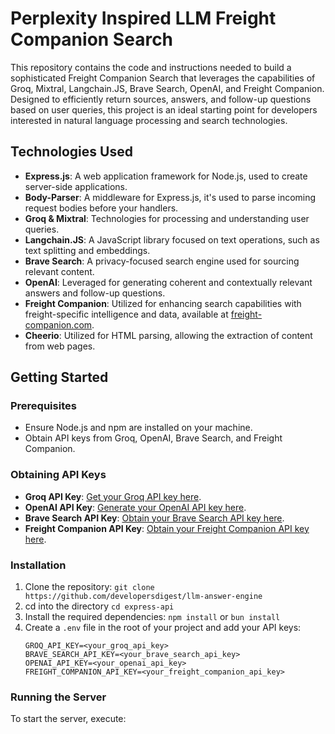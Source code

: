 # Perplexity Inspired LLM Freight Companion Search

This repository contains the code and instructions needed to build a sophisticated Freight Companion Search that leverages the capabilities of Groq, Mixtral, Langchain.JS, Brave Search, OpenAI, and Freight Companion. Designed to efficiently return sources, answers, and follow-up questions based on user queries, this project is an ideal starting point for developers interested in natural language processing and search technologies.

## Technologies Used

- **Express.js**: A web application framework for Node.js, used to create server-side applications.
- **Body-Parser**: A middleware for Express.js, it's used to parse incoming request bodies before your handlers.
- **Groq & Mixtral**: Technologies for processing and understanding user queries.
- **Langchain.JS**: A JavaScript library focused on text operations, such as text splitting and embeddings.
- **Brave Search**: A privacy-focused search engine used for sourcing relevant content.
- **OpenAI**: Leveraged for generating coherent and contextually relevant answers and follow-up questions.
- **Freight Companion**: Utilized for enhancing search capabilities with freight-specific intelligence and data, available at [freight-companion.com](https://www.freight-companion.com).
- **Cheerio**: Utilized for HTML parsing, allowing the extraction of content from web pages.

## Getting Started

### Prerequisites

- Ensure Node.js and npm are installed on your machine.
- Obtain API keys from Groq, OpenAI, Brave Search, and Freight Companion.

### Obtaining API Keys

- **Groq API Key**: [Get your Groq API key here](https://console.groq.com/playground).
- **OpenAI API Key**: [Generate your OpenAI API key here](https://platform.openai.com/api-keys).
- **Brave Search API Key**: [Obtain your Brave Search API key here](https://api.search.brave.com/app/dashboard).
- **Freight Companion API Key**: [Obtain your Freight Companion API key here](https://www.freight-companion.com/api-keys).

### Installation

1. Clone the repository:
    ```git clone https://github.com/developersdigest/llm-answer-engine```
2. cd into the directory
    ```cd express-api```
3. Install the required dependencies:
    ```npm install```
    or 
     ```bun install```
4. Create a `.env` file in the root of your project and add your API keys:
    ```
    GROQ_API_KEY=<your_groq_api_key>
    BRAVE_SEARCH_API_KEY=<your_brave_search_api_key>
    OPENAI_API_KEY=<your_openai_api_key>
    FREIGHT_COMPANION_API_KEY=<your_freight_companion_api_key>
    ```

### Running the Server

To start the server, execute:
